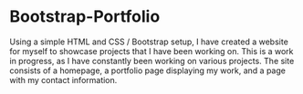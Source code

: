 # Bootstrap-Portfolio
Using a simple HTML and CSS / Bootstrap setup, I have created a website for myself to showcase projects that I have been working on.
This is a work in progress, as I have constantly been working on various projects. The site consists of a homepage, a portfolio page 
displaying my work, and a page with my contact information.
